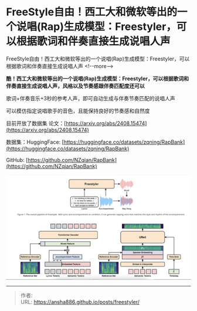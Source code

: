 # FreeStyle自由！西工大和微软等出的一个说唱(Rap)生成模型：Freestyler，可以根据歌词和伴奏直接生成说唱人声

FreeStyle自由！西工大和微软等出的一个说唱(Rap)生成模型：Freestyler，可以根据歌词和伴奏直接生成说唱人声
&lt;!--more--&gt;


**酷！西工大和微软等出的一个说唱(Rap)生成模型：Freestyler，可以根据歌词和伴奏直接生成说唱人声，风格以及节奏感跟伴奏匹配度还可以**

歌词&#43;伴奏音乐&#43;3秒的参考人声，即可自动生成与伴奏节奏匹配的说唱人声

可以模仿指定说唱歌手的音色，且能保持良好的节奏感和自然度

目前开放了数据集 论文：[https://arxiv.org/abs/2408.15474](https://arxiv.org/abs/2408.15474) 

数据集：HuggingFace: [https://huggingface.co/datasets/zqning/RapBank](https://huggingface.co/datasets/zqning/RapBank) 

GitHub: [https://github.com/NZqian/RapBank](https://github.com/NZqian/RapBank)

![](https://raw.githubusercontent.com/ansha886/blog-images/master/Freestyler.webp)


---

> 作者:   
> URL: https://ansha886.github.io/posts/freestyler/  

